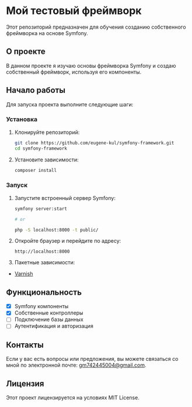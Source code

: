 
# Мой тестовый фреймворк

Этот репозиторий предназначен для обучения созданию собственного фреймворка на основе Symfony.

## О проекте

В данном проекте я изучаю основы фреймворка Symfony и создаю собственный фреймворк, используя его компоненты.

## Начало работы

Для запуска проекта выполните следующие шаги:

### Установка

1. Клонируйте репозиторий:
   ```bash
   git clone https://github.com/eugene-kul/symfony-framework.git
   cd symfony-framework
   ```

2. Установите зависимости:
   ```bash
   composer install
   ```

### Запуск

1. Запустите встроенный сервер Symfony:
   ```bash
   symfony server:start
   
   # or 
   
   php -S localhost:8000 -t public/
   ```

2. Откройте браузер и перейдите по адресу:
   ```
   http://localhost:8000
   ```
   
3. Пакетные зависимости:
- [Varnish](https://varnish-cache.org/docs/trunk/installation/index.html#install-index)

## Функциональность

- [x] Symfony компоненты
- [x] Собственные контроллеры
- [ ] Подключение базы данных
- [ ] Аутентификация и авторизация

## Контакты

Если у вас есть вопросы или предложения, вы можете связаться со мной по электронной почте: [gm742445004@gmail.com](mailto:gm742445004@gmail.com).

## Лицензия

Этот проект лицензируется на условиях MIT License.
